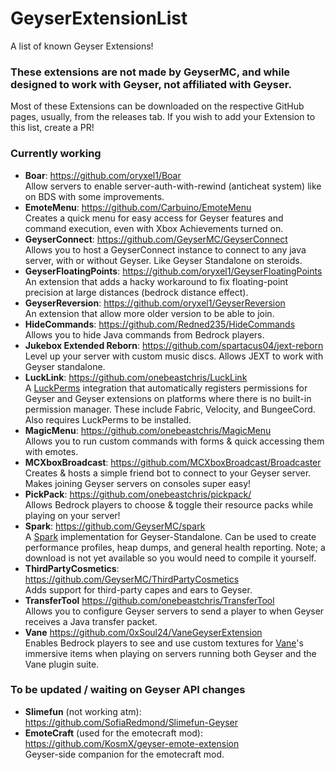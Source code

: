 # GeyserExtensionList
A list of known Geyser Extensions!

### These extensions are not made by GeyserMC, and while designed to work with Geyser, not affiliated with Geyser. 

Most of these Extensions can be downloaded on the respective GitHub pages, usually, from the releases tab.
If you wish to add your Extension to this list, create a PR!

### Currently working
- **Boar**: https://github.com/oryxel1/Boar <br>
  Allow servers to enable server-auth-with-rewind (anticheat system) like on BDS with some improvements.
- **EmoteMenu**: https://github.com/Carbuino/EmoteMenu <br>
  Creates a quick menu for easy access for Geyser features and command execution, even with Xbox Achievements turned on. 
- **GeyserConnect**: https://github.com/GeyserMC/GeyserConnect <br>
  Allows you to host a GeyserConnect instance to connect to any java server, with or without Geyser. Like Geyser Standalone on steroids.
- **GeyserFloatingPoints**: https://github.com/oryxel1/GeyserFloatingPoints <br>
  An extension that adds a hacky workaround to fix floating-point precision at large distances (bedrock distance effect).
- **GeyserReversion**: https://github.com/oryxel1/GeyserReversion <br>
  An extension that allow more older version to be able to join.
- **HideCommands**: https://github.com/Redned235/HideCommands <br>
  Allows you to hide Java commands from Bedrock players.
- **Jukebox Extended Reborn**: https://github.com/spartacus04/jext-reborn <br>
  Level up your server with custom music discs. Allows JEXT to work with Geyser standalone.
- **LuckLink**: https://github.com/onebeastchris/LuckLink <br>
  A [LuckPerms](https://github.com/LuckPerms/LuckPerms) integration that automatically registers permissions for Geyser and Geyser extensions on platforms where
  there is no built-in permission manager. These include Fabric, Velocity, and BungeeCord. Also requires LuckPerms to be installed.
- **MagicMenu**: https://github.com/onebeastchris/MagicMenu <br>
  Allows you to run custom commands with forms & quick accessing them with emotes.
- **MCXboxBroadcast**: https://github.com/MCXboxBroadcast/Broadcaster <br>
  Creates & hosts a simple friend bot to connect to your Geyser server. Makes joining Geyser servers on consoles super easy!
- **PickPack**: https://github.com/onebeastchris/pickpack/ <br>
  Allows Bedrock players to choose & toggle their resource packs while playing on your server!
- **Spark**: https://github.com/GeyserMC/spark <br>
  A [Spark](https://spark.lucko.me/) implementation for Geyser-Standalone. Can be used to create performance profiles, heap dumps, and general health reporting.
  Note; a download is not yet available so you would need to compile it yourself.
- **ThirdPartyCosmetics**: https://github.com/GeyserMC/ThirdPartyCosmetics <br>
  Adds support for third-party capes and ears to Geyser.
- **TransferTool** https://github.com/onebeastchris/TransferTool <br>
  Allows you to configure Geyser servers to send a player to when Geyser receives a Java transfer packet.
- **Vane** https://github.com/0xSoul24/VaneGeyserExtension <br>
  Enables Bedrock players to see and use custom textures for [Vane](https://github.com/oddlama/vane)'s immersive items when playing on servers running both Geyser and the Vane plugin suite.

### To be updated / waiting on Geyser API changes
- **Slimefun** (not working atm): https://github.com/SofiaRedmond/Slimefun-Geyser <br>
- **EmoteCraft** (used for the emotecraft mod): https://github.com/KosmX/geyser-emote-extension <br>
  Geyser-side companion for the emotecraft mod.
